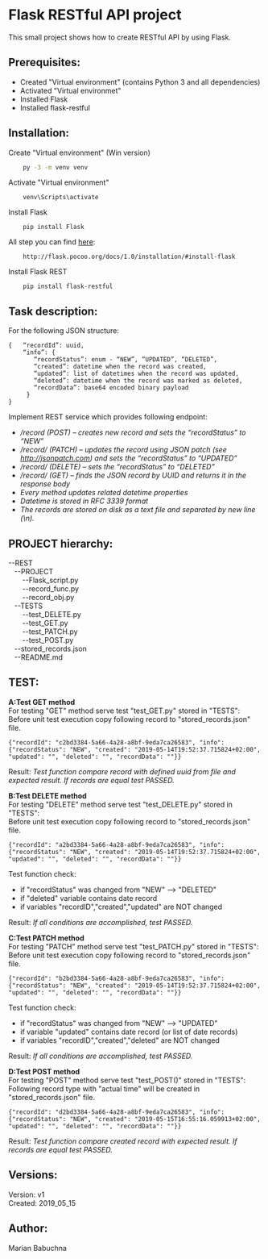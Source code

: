 # Flask RESTful API project

This small project shows how to create RESTful API by using Flask.


## Prerequisites:

* Created "Virtual environment" (contains Python 3 and all dependencies)
* Activated "Virtual environmet"
* Installed Flask
* Installed flask-restful



## Installation:

Create "Virtual environment" (Win version) 
```bash
    py -3 -m venv venv
```   
Activate "Virtual environment"
```
    venv\Scripts\activate       
```
Install Flask
```    
    pip install Flask
```
All step you can find [here](http://flask.pocoo.org/docs/1.0/installation/#install-flask):
```
    http://flask.pocoo.org/docs/1.0/installation/#install-flask
```

Install Flask REST 
```
    pip install flask-restful
```


## Task description:


For the following JSON structure:
``` 
{   “recordId”: uuid,   
    “info”: { 
       “recordStatus”: enum - “NEW”, “UPDATED”, “DELETED”,
       “created”: datetime when the record was created,
       “updated”: list of datetimes when the record was updated,     
       “deleted”: datetime when the record was marked as deleted,     
       “recordData”: base64 encoded binary payload   
     } 
} 
```
 
Implement REST service which provides following endpoint:
* _/record (POST) – creates new record and sets the “recordStatus” to “NEW”_ 
* _/record/<uuid> (PATCH) – updates the record using JSON patch (see http://jsonpatch.com) and sets the “recordStatus” to “UPDATED”_ 
* _/record/<uuid> (DELETE) – sets the “recordStatus” to “DELETED”_ 
* _/record/<uuid> (GET) – finds the JSON record by UUID and returns it in the response body_ 
* _Every method updates related datetime properties_ 
* _Datetime is stored in RFC 3339 format_ 
* _The records are stored on disk as a text file and separated by new line (\n)._
 

## PROJECT hierarchy:

--REST  
&nbsp; &nbsp;--PROJECT  
&nbsp; &nbsp; &nbsp; &nbsp;--Flask_script.py  
&nbsp; &nbsp; &nbsp; &nbsp;--record_func.py  
&nbsp; &nbsp; &nbsp; &nbsp;--record_obj.py  
&nbsp; &nbsp;--TESTS  
&nbsp; &nbsp; &nbsp; &nbsp;--test_DELETE.py  
&nbsp; &nbsp; &nbsp; &nbsp;--test_GET.py  
&nbsp; &nbsp; &nbsp; &nbsp;--test_PATCH.py  
&nbsp; &nbsp; &nbsp; &nbsp;--test_POST.py  
&nbsp; &nbsp;--stored_records.json  
&nbsp; &nbsp;--README.md   


 
## TEST:

**A:Test GET method**  
For testing "GET" method serve test "test_GET.py" stored in "TESTS":  
Before unit test execution copy following record to "stored_records.json" file.  
```    
{"recordId": "c2bd3384-5a66-4a28-a8bf-9eda7ca26583", "info": {"recordStatus": "NEW", "created": "2019-05-14T19:52:37.715824+02:00", "updated": "", "deleted": "", "recordData": ""}}
```   
Result: _Test function compare record with defined uuid from file and expected result.
If records are equal test PASSED._ 
  

**B:Test DELETE method**   
For testing "DELETE" method serve test "test_DELETE.py" stored in "TESTS":  
Before unit test execution copy following record to "stored_records.json" file.
```
{"recordId": "a2bd3384-5a66-4a28-a8bf-9eda7ca26583", "info": {"recordStatus": "NEW", "created": "2019-05-14T19:52:37.715824+02:00", "updated": "", "deleted": "", "recordData": ""}}
```
Test function check:  
* if "recordStatus" was changed from "NEW" --> "DELETED"  
* if "deleted" variable contains date record  
* if variables "recordID","created","updated" are NOT changed

Result: _If all conditions are accomplished, test PASSED._ 

  

**C:Test PATCH method**  
For testing "PATCH" method serve test "test_PATCH.py" stored in "TESTS":  
Before unit test execution copy following record to "stored_records.json" file.  
``` 
{"recordId": "b2bd3384-5a66-4a28-a8bf-9eda7ca26583", "info": {"recordStatus": "NEW", "created": "2019-05-14T19:52:37.715824+02:00", "updated": "", "deleted": "", "recordData": ""}}
```

Test function check:
* if "recordStatus" was changed from "NEW" --> "UPDATED"  
* if variable "updated" contains date record (or list of date records)  
* if variables "recordID","created","deleted" are NOT changed    

Result: _If all conditions are accomplished, test PASSED._  
 
 
**D:Test POST method**  
For testing "POST" method serve test "test_POST()" stored in "TESTS":  
Following record type with "actual time" will be created in "stored_records.json" file.  
```
{"recordId": "d2bd3384-5a66-4a28-a8bf-9eda7ca26583", "info": {"recordStatus": "NEW", "created": "2019-05-15T16:55:16.059913+02:00", "updated": "", "deleted": "", "recordData": ""}}
```  
Result: _Test function compare created record with expected result.
If records are equal test PASSED._
 
 
## Versions:
Version: v1   
Created: 2019_05_15 
 
 
## Author:  
Marian Babuchna
  
  






